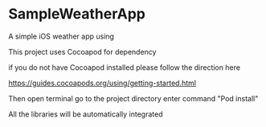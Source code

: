 # SampleWeatherApp
A simple iOS weather app using 


This project uses Cocoapod for dependency

if you do not have Cocoapod installed please follow the direction here

https://guides.cocoapods.org/using/getting-started.html

Then open terminal
go to the project directory
enter command "Pod install"

All the libraries will be automatically integrated
